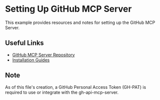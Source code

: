# Setting Up GitHub MCP Server

This example provides resources and notes for setting up the GitHub MCP Server.

## Useful Links

- [GitHub MCP Server Repository](https://github.com/github/github-mcp-server)
- [Installation Guides](https://github.com/github/github-mcp-server/tree/main/docs/installation-guides)

## Note

As of this file's creation, a GitHub Personal Access Token (GH-PAT) is required to use or integrate with the gh-api-mcp-server.
